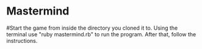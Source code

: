# Mastermind

#Start the game from inside the directory you cloned it to. Using the terminal
use "ruby mastermind.rb" to run the program. After that, follow the instructions.
